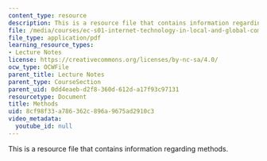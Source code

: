 ```yaml
---
content_type: resource
description: This is a resource file that contains information regarding methods.
file: /media/courses/ec-s01-internet-technology-in-local-and-global-communities-spring-2005-summer-2005/8cf98f33a786362c896a9675ad2910c3_MITEC_S01S05_l06_methods.pdf
file_type: application/pdf
learning_resource_types:
- Lecture Notes
license: https://creativecommons.org/licenses/by-nc-sa/4.0/
ocw_type: OCWFile
parent_title: Lecture Notes
parent_type: CourseSection
parent_uid: 0dd4eaeb-d2f8-360d-612d-a17f93c97131
resourcetype: Document
title: Methods
uid: 8cf98f33-a786-362c-896a-9675ad2910c3
video_metadata:
  youtube_id: null
---
```

This is a resource file that contains information regarding methods.